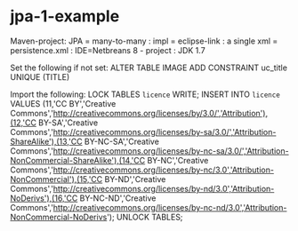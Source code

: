 jpa-1-example
=============

Maven-project: JPA = many-to-many : impl = eclipse-link : a single xml =  persistence.xml : IDE=Netbreans 8 - project : JDK 1.7

Set the following if not set:
ALTER TABLE IMAGE ADD CONSTRAINT uc_title UNIQUE (TITLE)

Import the following:
LOCK TABLES `licence` WRITE;
INSERT INTO `licence` VALUES (11,'CC BY','Creative Commons','http://creativecommons.org/licenses/by/3.0/','Attribution'),(12,'CC BY-SA','Creative Commons','http://creativecommons.org/licenses/by-sa/3.0/','Attribution-ShareAlike'),(13,'CC BY-NC-SA','Creative Commons','http://creativecommons.org/licenses/by-nc-sa/3.0/','Attribution-NonCommercial-ShareAlike'),(14,'CC BY-NC','Creative Commons','http://creativecommons.org/licenses/by-nc/3.0','Attribution-NonCommercial'),(15,'CC BY-ND','Creative Commons','http://creativecommons.org/licenses/by-nd/3.0','Attribution-NoDerivs'),(16,'CC BY-NC-ND','Creative Commons','http://creativecommons.org/licenses/by-nc-nd/3.0','Attribution-NonCommercial-NoDerivs');
UNLOCK TABLES;
